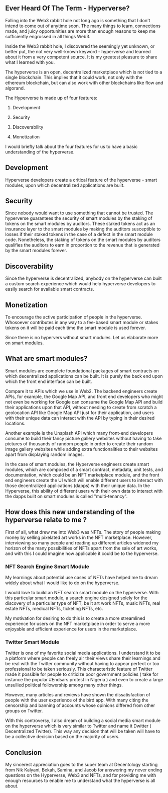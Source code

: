 ## Ever Heard Of The Term - Hyperverse?

Falling into the Web3 rabbit hole not long ago is something that I don't intend to come out of anytime soon. The many things to learn, connections made, and juicy opportunities are more than enough reasons to keep me sufficiently engrossed in all things Web3.

Inside the Web3 rabbit hole, I discovered the seemingly yet unknown, or better put, the not very well-known keyword - hyperverse and learned about it from a very competent source. It is my greatest pleasure to share what I learned with you.

The hyperverse is an open, decentralized marketplace which is not tied to a single blockchain. This implies that it could work, not only with the ethereum blockchain, but can also work with other blockchains like flow and algorand.

The Hyperverse is made up of four features:


1. Development

2. Security

3. Discoverability

4. Monetization

I would briefly talk about the four features for us to have a basic understanding of the hyperverse.


## Development

Hyperverse developers create a critical feature of the hyperverse - smart modules, upon which decentralized applications are built.

## Security

Since nobody would want to use something that cannot be trusted. The hyperverse guarantees the security of smart modules by the staking of tokens on the smart modules by auditors. These staked tokens act as an insurance layer to the smart modules by making the auditors susceptible to losses if their staked tokens in the case of a defect in the smart module code.  Nonetheless, the staking of tokens on the smart modules by auditors qualifies the auditors to earn in proportion to the revenue that is generated by the smart modules forever. 

## Discoverability

Since the hyperverse is decentralized, anybody on the hyperverse can built a custom search experience which would help hyperverse developers to easily search for available smart contracts.

## Monetization

To encourage the active participation of people in the hyperverse. Whosoever contributes in any way to a fee-based smart module or stakes tokens on it will be paid each time the smart module is used forever.

Since there is no hypervers without smart modules. Let us elaborate more on smart modules. 


## What are smart modules?

Smart modules are complete foundational packages of smart contracts on which decentralized applications can be built.
It is purely the back end upon which the front end interface can be built. 

Compare it to APIs which we use in Web2. The backend engineers create APIs, for example, the Google Map API, and front end developers who might not even be working for Google can consume the Google Map API and build their applications upon that API, without needing to create from scratch a geolocation API like Google Map API just for their application, and users with their unique data can interact with the API by typing in their desired locations. 

Another example is the Unsplash API which many front-end developers consume to build their fancy picture gallery websites without having to take pictures of thousands of random people in order to create their random image gallery websites while adding extra functionalities to their websites apart from displaying random images.

In the case of smart modules, the Hyperverse engineers create smart modules, which are composed of a smart contract, metadata, unit tests, and documentation, which could be an NFT marketplace module, and the front end engineers create the UI which will enable different users to interact with those decentralized applications (dapps) with their unique data. In the Hyperverse, this ability of different users with their own data to interact with the dapps built on smart modules is called "multi-tenancy". 

## How does this new understanding of the hyperverse relate to me ?

First of all, what drew me into Web3 was NFTs. The story of people making money by selling pixelated art works in the NFT marketplace. However, interviewing so many people and reading up different articles widened my horizon of the many possibilities of NFTs apart from the sale of art works, and with this I could imagine how applicable it could be to the hyperverse. 

### NFT Search Engine Smart Module

My learnings about potential use cases of NFTs have helped me to dream widely about what I would like to do on the hyperverse. 

I would love to build an NFT search smart module on the hyperverse. With this particular smart module, a search engine designed solely for the discovery of a particular type of NFT, be it art work NFTs, music NFTs, real estate NFTs, medical NFTs, ticketing NFTs, etc.

My motivation for desiring to do this is to create a more streamlined experience for users on the NFT marketplace in order to serve a more enjoyable and efficient experience for users in the marketplace.

### Twitter Smart Module

Twitter is one of my favorite social media applications. I understand it to be a platform where people can freely air their views share their learnings and be real with the Twitter community without having to appear perfect or too professional to be taken seriously. This characteristic feature of Twitter made it possible for people to criticize poor government policies ( take for instance the popular #Endsars protest in Nigeria ) and even to create a large unsullied political followership among many other things.

However, many articles and reviews have shown the dissatisfaction of people with the user experience of the bird app. With many citing the censorship and banning of accounts whose opinions differed from other groups on Twitter.

With this controversy, I also dream of building a social media smart module on the hyperverse which is very similar to Twitter and name it Dwitter ( Decentralized Twitter). This way any decision that will be taken will have to be a collective decision based on the majority of users.

## Conclusion

My sincerest appreciation goes to the super team at Decentology starting from Nik Kalyani, Bekah, Samina, and Jacob for answering my never ending questions on the Hyperverse, Web3 and NFTs, and for providing me with enough resources to enable me to understand what the hyperverse is all about.









